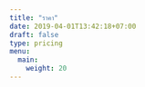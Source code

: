 ```yaml
---
title: "ราคา"
date: 2019-04-01T13:42:18+07:00
draft: false
type: pricing
menu:
  main:
    weight: 20
---
```


